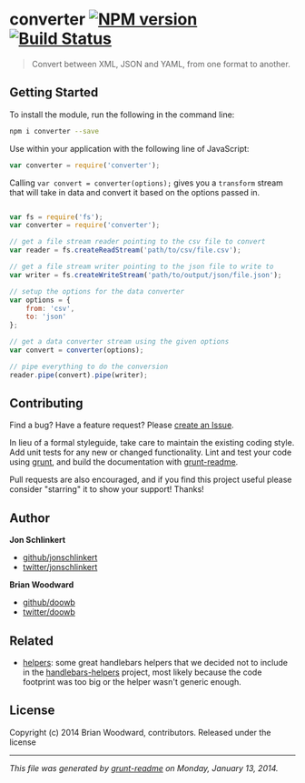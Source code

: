 # converter [![NPM version](https://badge.fury.io/js/converter.png)](http://badge.fury.io/js/converter)  [![Build Status](https://github.com/assemble/converter.png)](https://github.com/assemble/converter)

> Convert between XML, JSON and YAML, from one format to another.

## Getting Started
To install the module, run the following in the command line:

```bash
npm i converter --save
```

Use within your application with the following line of JavaScript:

```js
var converter = require('converter');
```

Calling `var convert = converter(options);` gives you a `transform` stream that will take in data and convert it based on the options passed in.

```js

var fs = require('fs');
var converter = require('converter');

// get a file stream reader pointing to the csv file to convert
var reader = fs.createReadStream('path/to/csv/file.csv');

// get a file stream writer pointing to the json file to write to
var writer = fs.createWriteStream('path/to/output/json/file.json');

// setup the options for the data converter
var options = {
	from: 'csv',
	to: 'json'
};

// get a data converter stream using the given options
var convert = converter(options);

// pipe everything to do the conversion
reader.pipe(convert).pipe(writer);

```


## Contributing
Find a bug? Have a feature request? Please [create an Issue](https://github.com/assemble/converter/issues).

In lieu of a formal styleguide, take care to maintain the existing coding style. Add unit tests for any new or changed functionality. Lint and test your code using [grunt][], and build the documentation with [grunt-readme](https://github.com/assemble/grunt-readme).

Pull requests are also encouraged, and if you find this project useful please consider "starring" it to show your support! Thanks!


## Author

**Jon Schlinkert**

+ [github/jonschlinkert](https://github.com/jonschlinkert)
+ [twitter/jonschlinkert](http://twitter.com/jonschlinkert)

**Brian Woodward**

+ [github/doowb](https://github.com/doowb)
+ [twitter/doowb](http://twitter.com/jonschlinkert)


## Related
+ [helpers](https://github.com/helpers): some great handlebars helpers that we decided not to include in the [handlebars-helpers](https://github.com/assemble/handlebars-helpers) project, most likely because the code footprint was too big or the helper wasn't generic enough.


## License
Copyright (c) 2014 Brian Woodward, contributors.
Released under the  license

***

_This file was generated by [grunt-readme](https://github.com/assemble/grunt-readme) on Monday, January 13, 2014._

[grunt]: http://gruntjs.com/
[Getting Started]: https://github.com/gruntjs/grunt/blob/devel/docs/getting_started.md
[package.json]: https://npmjs.org/doc/json.html
